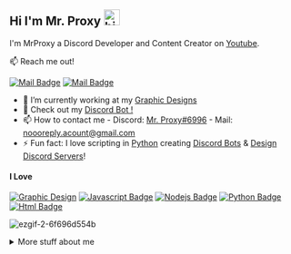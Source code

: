 ## Hi I'm Mr. Proxy <img src="https://user-images.githubusercontent.com/1303154/88677602-1635ba80-d120-11ea-84d8-d263ba5fc3c0.gif" width="28px" alt="hi">

I'm MrProxy a Discord Developer and Content Creator on [Youtube](https://youtube.com/MrProxyDc).

:mailbox: Reach me out!

[![Mail Badge](https://img.shields.io/badge/-MrProxy-e74c3c?style=flat&labelColor=e74c3c&logo=youtube&logoColor=white)](https://youtube.com/c/MrProxy1) 
[![Mail Badge](https://img.shields.io/badge/-MrProxyy-c0392b?style=flat&labelColor=c0392b&logo=gmail&logoColor=white)](mailto:noooreply.acount@gmail.com)


- 🔭 I’m currently working at my [Graphic Designs](https://mrdesignbusiness1.wixsite.com/home)
- 📖 Check out my [Discord Bot !](https://discord.com/oauth2/authorize?client_id=930051753850851359&permissions=8&scope=bot)
- 📫 How to contact me - Discord: [Mr. Proxy#6996](https://discord.gg/mrtools) - Mail: [noooreply.acount@gmail.com](mailto:noooreply.acount@gmail.com)
- ⚡ Fun fact: I love scripting in [Python](https://www.python.org/) creating [Discord Bots](https://github.com/Mr-Proxy-source/Discord-Visual-Studio-Code) & [Design Discord Servers](https://discord.gg/mrtools)!

#### I Love


[![Graphic Design](https://img.shields.io/badge/-Graphic%20Design-orange?style=for-the-badge&labelColor=black&logo=photoshop)](#) [![Javascript Badge](https://img.shields.io/badge/-Javascript-F0DB4F?style=for-the-badge&labelColor=black&logo=javascript&logoColor=F0DB4F)](#)  [![Nodejs Badge](https://img.shields.io/badge/-Nodejs-3C873A?style=for-the-badge&labelColor=black&logo=node.js&logoColor=3C873A)](#) [![Python Badge](https://img.shields.io/badge/-Python-F0DB4F?style=for-the-badge&labelColor=&logoColor=F0DB4F)](#) [![Html Badge](https://img.shields.io/badge/-Html-007acc?style=for-the-badge&labelColor=black&logo=007acc)](#) 

![ezgif-2-6f696d554b](https://user-images.githubusercontent.com/80650301/150995826-9d81e855-3ff6-4e8f-aa6b-86c8dd0fb5f4.jpg)

<details>
<summary>
  More stuff about me
</summary>

<br >

### My job is making designs in photoshop and im making money of it !

### Check out my websites! 
### [Webite about my work](https://mrdesignbusiness1.wixsite.com/home)
### [Website i made for fun](https://mr-proxy-source.github.io/website/)  

#### Github Stats

![Mr-Proxy-source's github stats](https://github-readme-stats.vercel.app/api?username=Mr-Proxy-source&count_private=true&theme=tokyonight&hide=contribs,prs)

</details>
